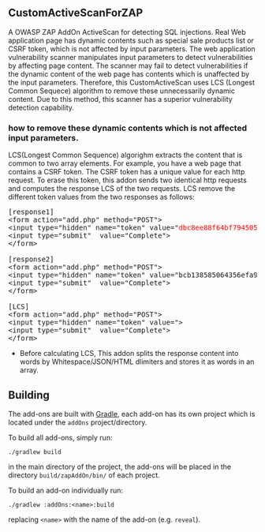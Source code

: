 ## CustomActiveScanForZAP

A OWASP ZAP AddOn ActiveScan for detecting SQL injections.
Real Web application page has dynamic contents such as special sale products list or CSRF token, which is not affected by input parameters.
The web application vulnerability scanner manipulates input parameters to detect vulnerabilities by affecting page content. 
The scanner may fail to detect vulnerabilities if the dynamic content of the web page has contents which is unaffected by the input parameters. 
Therefore, this CustomActiveScan uses LCS (Longest Common Sequece) algorithm to remove these unnecessarily dynamic content.
Due to this method, this scanner has a superior vulnerability detection capability.

### how to remove these dynamic contents which is not affected input parameters.

LCS(Longest Common Sequence) algorighm extracts the content that is common to two array elements.
For example, you have a web page that contains a CSRF token. The CSRF token has a unique value for each http request.
To erase this token, this addon sends two identical http requests and computes the response LCS of the two requests.
LCS remove the different token values ​​from the two responses as follows:
 
<PRE>
[response1]
&lt;form action="add.php" method="POST"&gt;
&lt;input type="hidden" name="token" value="<font color="red">dbc8ee88f64bf794505ef74e41d6e5a4</font>"&gt;
&lt;input type="submit"  value="Complete"&gt;
&lt;/form&gt;

[response2]
&lt;form action="add.php" method="POST"&gt;
&lt;input type="hidden" name="token" value="bcb138585064356efa927ab196cbf8ec"&gt;
&lt;input type="submit"  value="Complete"&gt;
&lt;/form&gt;

[LCS]
&lt;form action="add.php" method="POST"&gt;
&lt;input type="hidden" name="token" value="&gt;
&lt;input type="submit"  value="Complete"&gt;
&lt;/form&gt;
</PRE>
* Before calculating LCS, This addon splits the response content into words by Whitespace/JSON/HTML dlimiters and stores it as words in an array.  



## Building

The add-ons are built with [Gradle], each add-on has its own project which is located under the `addOns` project/directory.

To build all add-ons, simply run:

    ./gradlew build

in the main directory of the project, the add-ons will be placed in the directory `build/zapAddOn/bin/` of each project.

To build an add-on individually run:

    ./gradlew :addOns:<name>:build

replacing `<name>` with the name of the add-on (e.g. `reveal`).

[Gradle]: https://gradle.org/
